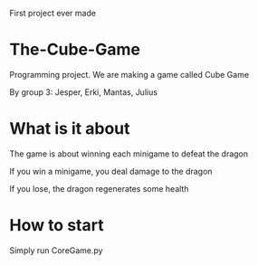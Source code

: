 First project ever made

# The-Cube-Game
Programming project. We are making a game called Cube Game

By group 3: Jesper, Erki, Mantas, Julius

# What is it about
The game is about winning each minigame to defeat the dragon

If you win a minigame, you deal damage to the dragon

If you lose, the dragon regenerates some health

# How to start
Simply run CoreGame.py
